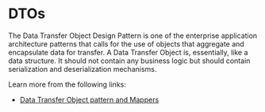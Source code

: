 # DTOs

The Data Transfer Object Design Pattern is one of the enterprise application architecture patterns that calls for the use of objects that aggregate and encapsulate data for transfer. A Data Transfer Object is, essentially, like a data structure. It should not contain any business logic but should contain serialization and deserialization mechanisms.

Learn more from the following links:

- [Data Transfer Object pattern and Mappers](https://medium.com/@abdalrhmanalkraien/data-transfer-object-pattern-and-mapper-116508bc9df0)